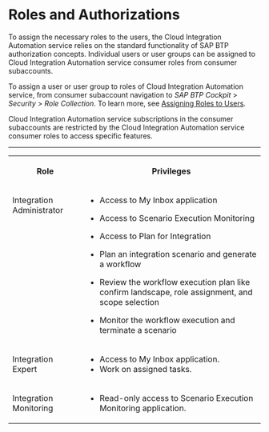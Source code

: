 <!-- loio917f8425e598469c9b4b05b6ade37524 -->

# Roles and Authorizations

To assign the necessary roles to the users, the Cloud Integration Automation service relies on the standard functionality of SAP BTP authorization concepts. Individual users or user groups can be assigned to Cloud Integration Automation service consumer roles from consumer subaccounts.

To assign a user or user group to roles of Cloud Integration Automation service, from consumer subaccount navigation to *SAP BTP Cockpit* \> *Security* \> *Role Collection*. To learn more, see [Assigning Roles to Users](https://help.sap.com/viewer/DRAFT/edfa11059aca499892c08168fd68d97d/Latest/en-US/9ad530a11cc7412e897552078908807d.html).

Cloud Integration Automation service subscriptions in the consumer subaccounts are restricted by the Cloud Integration Automation service consumer roles to access specific features.

****


<table>
<tr>
<th valign="top">

Role

</th>
<th valign="top">

Privileges

</th>
</tr>
<tr>
<td valign="top">

Integration Administrator

</td>
<td valign="top">

-   Access to My Inbox application

-   Access to Scenario Execution Monitoring

-   Access to Plan for Integration
-   Plan an integration scenario and generate a workflow
-   Review the workflow execution plan like confirm landscape, role assignment, and scope selection

-   Monitor the workflow execution and terminate a scenario




</td>
</tr>
<tr>
<td valign="top">

Integration Expert

</td>
<td valign="top">

-   Access to My Inbox application.
-   Work on assigned tasks.




</td>
</tr>
<tr>
<td valign="top">

Integration Monitoring

</td>
<td valign="top">

-   Read-only access to Scenario Execution Monitoring application.



</td>
</tr>
</table>

